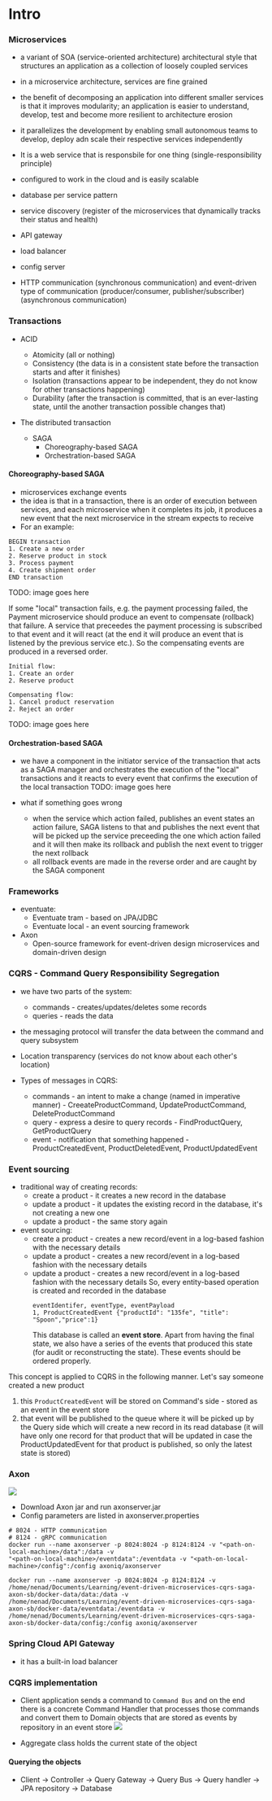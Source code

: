 # Intro

### Microservices

- a variant of SOA (service-oriented architecture) architectural style that structures an application as a collection of
  loosely coupled services
- in a microservice architecture, services are fine grained
- the benefit of decomposing an application into different smaller services is that it improves modularity; an
  application is easier to understand, develop, test and become more resilient to architecture erosion
- it parallelizes the development by enabling small autonomous teams to develop, deploy adn scale their respective
  services independently

- It is a web service that is responsbile for one thing (single-responsibility principle)
- configured to work in the cloud and is easily scalable
- database per service pattern
- service discovery (register of the microservices that dynamically tracks their status and health)
- API gateway
- load balancer
- config server

- HTTP communication (synchronous communication) and event-driven type of communication (producer/consumer,
  publisher/subscriber) (asynchronous communication)

### Transactions

- ACID

    - Atomicity (all or nothing)
    - Consistency (the data is in a consistent state before the transaction starts and after it finishes)
    - Isolation (transactions appear to be independent, they do not know for other transactions happening)
    - Durability (after the transaction is committed, that is an ever-lasting state, until the another transaction
      possible changes that)

- The distributed transaction
    - SAGA
        - Choreography-based SAGA
        - Orchestration-based SAGA

#### Choreography-based SAGA

- microservices exchange events
- the idea is that in a transaction, there is an order of execution between services, and each microservice when it
  completes its job, it produces a new event that the next microservice in the stream expects to receive
- For an example:

```
BEGIN transaction
1. Create a new order
2. Reserve product in stock
3. Process payment
4. Create shipment order
END transaction
```

TODO: image goes here
![]()

If some "local" transaction fails, e.g. the payment processing failed, the Payment microservice should produce an event
to compensate (rollback) that failure. A service that preceedes the payment processing is subscribed to that event and
it will react (at the end it will produce an event that is listened by the previous service etc.). So the compensating
events are produced in a reversed order.

```
Initial flow:
1. Create an order
2. Reserve product
```

```
Compensating flow:
1. Cancel product reservation
2. Reject an order
```

TODO: image goes here
![]()

#### Orchestration-based SAGA

- we have a component in the initiator service of the transaction that acts as a SAGA manager and orchestrates the
  execution of the "local" transactions and it reacts to every event that confirms the execution of the local
  transaction
  TODO: image goes here
  ![]()

- what if something goes wrong
    - when the service which action failed, publishes an event states an action failure, SAGA listens to that and
      publishes the next event that will be picked up the service preceeding the one which action failed and it will
      then make its rollback and publish the next event to trigger the next rollback
    - all rollback events are made in the reverse order and are caught by the SAGA component

### Frameworks

- eventuate:
    - Eventuate tram - based on JPA/JDBC
    - Eventuate local - an event sourcing framework
- Axon
    - Open-source framework for event-driven design microservices and domain-driven design

### CQRS - Command Query Responsibility Segregation

- we have two parts of the system:
    - commands - creates/updates/deletes some records
    - queries - reads the data
- the messaging protocol will transfer the data between the command and query subsystem
- Location transparency (services do not know about each other's location)

- Types of messages in CQRS:
    - commands - an intent to make a change (named in imperative manner) - CreeateProductCommand, UpdateProductCommand,
      DeleteProductCommand
    - query - express a desire to query records - FindProductQuery, GetProductQuery
    - event - notification that something happened - ProductCreatedEvent, ProductDeletedEvent, ProductUpdatedEvent

### Event sourcing

- traditional way of creating records:
    - create a product - it creates a new record in the database
    - update a product - it updates the existing record in the database, it's not creating a new one
    - update a product - the same story again
- event sourcing:
    - create a product - creates a new record/event in a log-based fashion with the necessary details
    - update a product - creates a new record/event in a log-based fashion with the necessary details
    - update a product - creates a new record/event in a log-based fashion with the necessary details
      So, every entity-based operation is created and recorded in the database
      ```
      eventIdentifer, eventType, eventPayload
      1, ProductCreatedEvent {"productId": "135fe", "title": "Spoon","price":1}
      ```
      This database is called an **event store**. Apart from having the final state, we also have a series of the events
      that produced this state (for audit or reconstructing the state). These events should be ordered properly.

This concept is applied to CQRS in the following manner. Let's say someone created a new product

1. this `ProductCreatedEvent` will be stored on Command's side - stored as an event in the event store
2. that event will be published to the queue where it will be picked up by the Query side which will create a new record
   in its read database (it will have only one record for that product that will be updated in case the
   ProductUpdatedEvent for that product is published, so only the latest state is stored)

### Axon

![](images/axon.avif)

- Download Axon jar and run axonserver.jar
- Config parameters are listed in axonserver.properties

```
# 8024 - HTTP communication
# 8124 - gRPC communication
docker run --name axonserver -p 8024:8024 -p 8124:8124 -v "<path-on-local-machine>/data":/data -v 
"<path-on-local-machine>/eventdata":/eventdata -v "<path-on-local-machine>/config":/config axoniq/axonserver
```

```
docker run --name axonserver -p 8024:8024 -p 8124:8124 -v /home/nenad/Documents/Learning/event-driven-microservices-cqrs-saga-axon-sb/docker-data/data:/data -v /home/nenad/Documents/Learning/event-driven-microservices-cqrs-saga-axon-sb/docker-data/eventdata:/eventdata -v /home/nenad/Documents/Learning/event-driven-microservices-cqrs-saga-axon-sb/docker-data/config:/config axoniq/axonserver
```

### Spring Cloud API Gateway

- it has a built-in load balancer

### CQRS implementation

- Client application sends a command to `Command Bus` and on the end there is a concrete Command Handler
  that processes those commands and convert them to Domain objects that are stored as events by repository in an event
  store
  ![](images/cqrs.png)

- Aggregate class holds the current state of the object

#### Querying the objects
- Client -> Controller -> Query Gateway -> Query Bus -> Query handler -> JPA repository -> Database